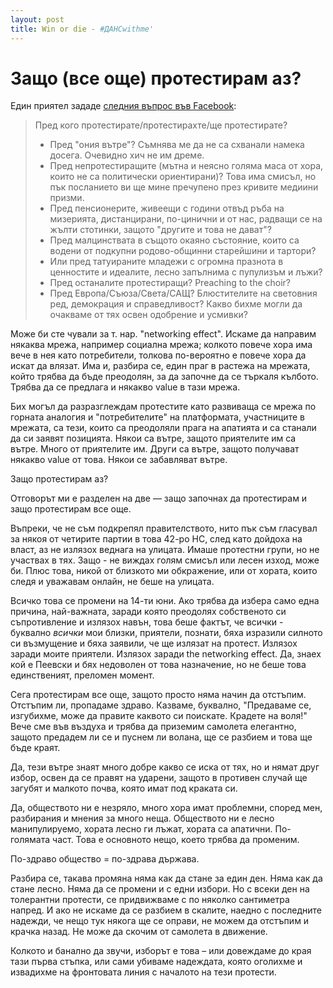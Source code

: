 ```yaml
---
layout: post
title: Win or die - #ДАНСwithme'
---
```


# Защо (все още) протестирам аз?

Един приятел зададе [следния въпрос във Facebook](https://www.facebook.com/petyo/posts/10152198808858135):

> Пред кого протестирате/протестирахте/ще протестирате?
>
> - Пред "ония вътре"? Съмнява ме да не са схванали намека досега. Очевидно хич не им дреме.
> - Пред непротестиращите (мътна и неясно голяма маса от хора, които не са политически ориентирани)? Това има смисъл, но пък посланието ви ще мине пречупено през кривите медиини призми.
> - Пред пенсионерите, живеещи с години отвъд ръба на мизерията, дистанцирани, по-цинични и от нас, радващи се на жълти стотинки, защото "другите и това не дават"?
> - Пред малцинствата в същото окаяно състояние, които са водени от подкупни родово-общинни старейшини и тартори?
> - Или пред татуираните младежи с огромна празнота в ценностите и идеалите, лесно запълнима с пупулизъм и лъжи?
> - Пред останалите протестиращи? Preaching to the choir?
> - Пред Европа/Съюза/Света/САЩ? Блюстителите на световния ред, демокрация и справедливост? Какво бихме могли да очакваме от тях освен одобрение и усмивки?

Може би сте чували за т. нар. "networking effect". Искаме да направим някаква мрежа, например социална мрежа; колкото повече хора има вече в нея като потребители, толкова по-вероятно е повече хора да искат да влязат. Има и, разбира се, един праг в растежа на мрежата, който трябва да бъде преодолян, за да започне да се търкаля кълбото. Трябва да се предлага и някакво value в тази мрежа.

Бих могъл да разразглеждам протестите като развиваща се мрежа по горната аналогия и "потребителите" на платформата, участниците в мрежата, са тези, които са преодоляли прага на апатията и са станали да си заявят позицията. Някои са вътре, защото приятелите им са вътре. Много от приятелите им. Други са вътре, защото получават някакво value от това. Някои се забавляват вътре.

Защо протестирам аз?

Отговорът ми е разделен на две — защо започнах да протестирам и защо протестирам все още.

Въпреки, че не съм подкрепял правителството, нито пък съм гласувал за някоя от четирите партии в това 42-ро НС, след като дойдоха на власт, аз не излязох веднага на улицата. Имаше протестни групи, но не участвах в тях. Защо - не виждах голям смисъл или лесен изход, може би. Плюс това, никой от близкото ми обкражение, или от хората, които следя и уважавам онлайн, не беше на улицата.

Всичко това се промени на 14-ти юни. Ако трябва да избера само една причина, най-важната, заради която преодолях собственото си съпротивление и излязох навън, това беше фактът, че всички - буквално *всички* мои близки, приятели, познати, бяха изразили силното си възмущение и бяха заявили, че ще излязат на протест. Излязох заради моите приятели. Излязох заради the networking effect. Да, знаех кой е Пеевски и бях недоволен от това назначение, но не беше това единственият, преломен момент.

Сега протестирам все още, защото просто няма начин да отстъпим. Отстъпим ли, пропадаме здраво. Казваме, буквално, "Предаваме се, изгубихме, може да правите каквото си поискате. Крадете на воля!" Вече сме във въздуха и трябва да приземим самолета елегантно, защото предадем ли се и пуснем ли волана, ще се разбием и това ще бъде краят.

Да, тези вътре знаят много добре какво се иска от тях, но и нямат друг избор, освен да се правят на ударени, защото в противен случай ще загубят и малкото почва, която имат под краката си.

Да, обществото ни е незряло, много хора имат проблемни, според мен, разбирания и мнения за много неща. Обществото ни е лесно манипулируемо, хората лесно ги лъжат, хората са апатични. По-голямата част. Това е основното нещо, което трябва да променим.

По-здраво общество = по-здрава държава.

Разбира се, такава промяна няма как да стане за един ден. Няма как да стане лесно. Няма да се промени и с едни избори. Но с всеки ден на толерантни протести, се придвижваме с по няколко сантиметра напред. И ако не искаме да се разбием в скалите, наедно с последните надежди, че нещо тук някога ще се оправи, не можем да отстъпим и крачка назад. Не може да скочим от самолета в движение.

Колкото и банално да звучи, изборът е това – или довеждаме до края тази първа стъпка, или сами убиваме надеждата, която оголихме и извадихме на фронтовата линия с началото на тези протести.